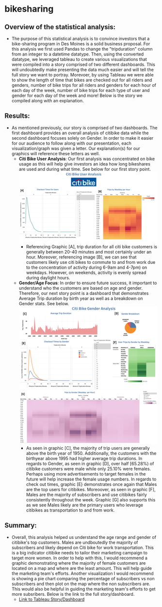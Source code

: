 # bikesharing

## Overview of the statistical analysis:
   * The purpose of this statistical analysis is to convince investors that a bike-sharing program in Des Moines is a solid business proposal. For this analysis we first used Pandas to change the "tripduration" column from an integer to a datetime datatype. Then, using the converted datatype, we leveraged tableau to create various visualizations that were compiled into a story comprised of two different dashboards. This will undoubtedly make presenting the data much easier and will tell the full story we want to portray. Morevoer, by using Tableau we were able to show the length of time that bikes are checked out for all riders and genders, number of bike trips for all riders and genders for each hour of each day of the week, number of bike trips for each type of user and gender for each day of the week and more! Below is the story we compiled along with an explanation. 

## Results:
   * As mentioned previously, our story is comprised of two dashboards. The first dashboard provides an overall analysis of citibike data while the second dashboard focuses solely on Gender. In order to make it easier for our audience to follow along with our presentation, each visualization/graph was given a letter. Our explanation(s) for our graphics will reference these letters as well. 
     * **Citi Bike User Analysis**: Our first analysis was concentrated on bike usage as this will help give investors an idea how long bikeshares are used and during what time. See below for our first story point.
         ![User Analysis](Story/User_Analysis_Dash2.png)
       * Referencing Graphic [A], trip duration for all citi bike customers is generally between 20-40 minutes and most certainly under an hour. Moreover, referencing image [B], we can see that customers likely use citi bikes to commute to and from work due to the concentration of activity during 6-9am and 4-7pm) on weekdays. However, on weekends, activity is evenly spread during daylight hours.  
     * **Gender/Age Focus**: In order to ensure future success, it important to understand who the customers are based on age and gender. Therefore, our next story point is a dashboard that demonstrates Average Trip duration by birth year as well as a breakdown on Gender stats. See below.
         ![Gender Focus](Story/Gender_Dash2.png)
         ![Trips by Gender](Story/Trips_by_Gender_WpH2.png)
       * As seen in graphic [C], the majority of trip users are generally above the birth year of 1950. Additionally, the customers with the birthyear above 1995 had higher average trip durations. In regards to Gender, as seen in graphic [D], over half [65.28%) of citibike customers were male while only 25.10% were females. Perhaps using more advertisements to target females in the future will help increase the female usage numbers. In regards to check out times, graphic [E} demonstrates once again that Males are the top users for citibikes. Moreoover, as seen in graphic [F], Males are the majority of subscribers and use citibikes fairly consistently throughout the week. Graphic [G] also supports this as we see Males likely are the primary users who leverage citibikes as transportation to and from work.    

## Summary:
   * Overall, this analysis helped us understand the age range and gender of citibike's top customers. Males are undboutedly the majority of subscribers and likely depend on Citi bike for work transportation. This is a big indicator citibike needs to tailor their marketing campaign to target more women. In order to help with this, I would recommend a graphic demonstrating where the majority of female customers are located on a map and where are the least amount. This will help guide the marketing team's efforts. Another visualization I would recommend is showing a pie chart comparing the percentage of subscribers vs non subscribers and then plot on the map where the non subscribers are. This would also be helpful in guiding the marketing team's efforts to get more subsribers. Below is the link to the full story/dashboard.
     * [Link to Tableau Story/Dashboard](https://public.tableau.com/views/CitibikeAnalysis_16550881514350/Final_Story_Morales?:language=en-US&publish=yes&:display_count=n&:origin=viz_share_link)






